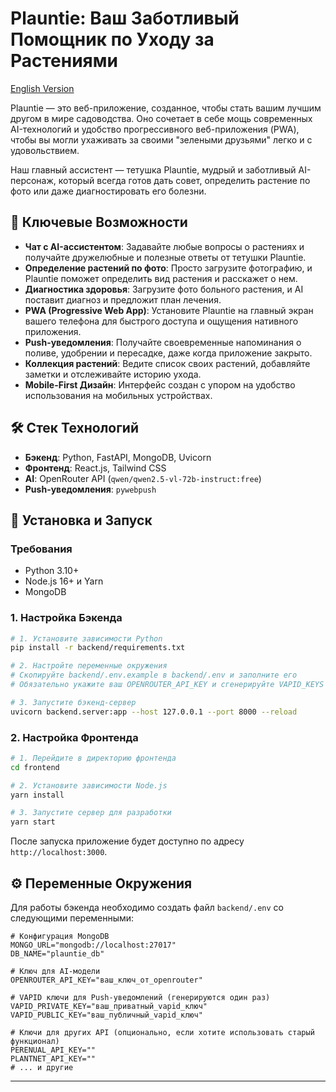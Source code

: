 # Plauntie: Ваш Заботливый Помощник по Уходу за Растениями

[English Version](#english-version)

Plauntie — это веб-приложение, созданное, чтобы стать вашим лучшим другом в мире садоводства. Оно сочетает в себе мощь современных AI-технологий и удобство прогрессивного веб-приложения (PWA), чтобы вы могли ухаживать за своими "зелеными друзьями" легко и с удовольствием.

Наш главный ассистент — тетушка Plauntie, мудрый и заботливый AI-персонаж, который всегда готов дать совет, определить растение по фото или даже диагностировать его болезни.

## 🌿 Ключевые Возможности

*   **Чат с AI-ассистентом**: Задавайте любые вопросы о растениях и получайте дружелюбные и полезные ответы от тетушки Plauntie.
*   **Определение растений по фото**: Просто загрузите фотографию, и Plauntie поможет определить вид растения и расскажет о нем.
*   **Диагностика здоровья**: Загрузите фото больного растения, и AI поставит диагноз и предложит план лечения.
*   **PWA (Progressive Web App)**: Установите Plauntie на главный экран вашего телефона для быстрого доступа и ощущения нативного приложения.
*   **Push-уведомления**: Получайте своевременные напоминания о поливе, удобрении и пересадке, даже когда приложение закрыто.
*   **Коллекция растений**: Ведите список своих растений, добавляйте заметки и отслеживайте историю ухода.
*   **Mobile-First Дизайн**: Интерфейс создан с упором на удобство использования на мобильных устройствах.

## 🛠️ Стек Технологий

*   **Бэкенд**: Python, FastAPI, MongoDB, Uvicorn
*   **Фронтенд**: React.js, Tailwind CSS
*   **AI**: OpenRouter API (`qwen/qwen2.5-vl-72b-instruct:free`)
*   **Push-уведомления**: `pywebpush`

## 🚀 Установка и Запуск

### Требования

*   Python 3.10+
*   Node.js 16+ и Yarn
*   MongoDB

### 1. Настройка Бэкенда

```bash
# 1. Установите зависимости Python
pip install -r backend/requirements.txt

# 2. Настройте переменные окружения
# Скопируйте backend/.env.example в backend/.env и заполните его
# Обязательно укажите ваш OPENROUTER_API_KEY и сгенерируйте VAPID_KEYS

# 3. Запустите бэкенд-сервер
uvicorn backend.server:app --host 127.0.0.1 --port 8000 --reload
```

### 2. Настройка Фронтенда

```bash
# 1. Перейдите в директорию фронтенда
cd frontend

# 2. Установите зависимости Node.js
yarn install

# 3. Запустите сервер для разработки
yarn start
```

После запуска приложение будет доступно по адресу `http://localhost:3000`.

## ⚙️ Переменные Окружения

Для работы бэкенда необходимо создать файл `backend/.env` со следующими переменными:

```
# Конфигурация MongoDB
MONGO_URL="mongodb://localhost:27017"
DB_NAME="plauntie_db"

# Ключ для AI-модели
OPENROUTER_API_KEY="ваш_ключ_от_openrouter"

# VAPID ключи для Push-уведомлений (генерируются один раз)
VAPID_PRIVATE_KEY="ваш_приватный_vapid_ключ"
VAPID_PUBLIC_KEY="ваш_публичный_vapid_ключ"

# Ключи для других API (опционально, если хотите использовать старый функционал)
PERENUAL_API_KEY=""
PLANTNET_API_KEY=""
# ... и другие
```

---
